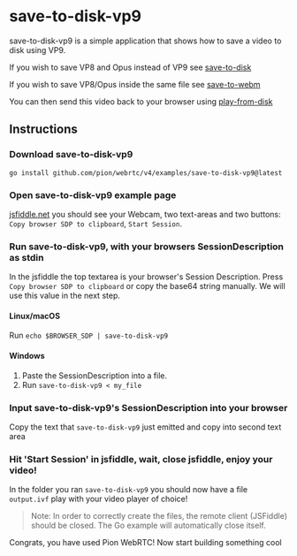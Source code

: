 # save-to-disk-vp9
save-to-disk-vp9 is a simple application that shows how to save a video to disk using VP9.

If you wish to save VP8 and Opus instead of VP9 see [save-to-disk](https://github.com/pion/webrtc/tree/master/examples/save-to-disk)

If you wish to save VP8/Opus inside the same file see [save-to-webm](https://github.com/pion/example-webrtc-applications/tree/master/save-to-webm)

You can then send this video back to your browser using [play-from-disk](https://github.com/pion/example-webrtc-applications/tree/master/play-from-disk)

## Instructions
### Download save-to-disk-vp9
```
go install github.com/pion/webrtc/v4/examples/save-to-disk-vp9@latest
```

### Open save-to-disk-vp9 example page
[jsfiddle.net](https://jsfiddle.net/xjcve6d3/) you should see your Webcam, two text-areas and two buttons: `Copy browser SDP to clipboard`, `Start Session`.

### Run save-to-disk-vp9, with your browsers SessionDescription as stdin
In the jsfiddle the top textarea is your browser's Session Description. Press `Copy browser SDP to clipboard` or copy the base64 string manually.
We will use this value in the next step.

#### Linux/macOS
Run `echo $BROWSER_SDP | save-to-disk-vp9`
#### Windows
1. Paste the SessionDescription into a file.
1. Run `save-to-disk-vp9 < my_file`

### Input save-to-disk-vp9's SessionDescription into your browser
Copy the text that `save-to-disk-vp9` just emitted and copy into second text area

### Hit 'Start Session' in jsfiddle, wait, close jsfiddle, enjoy your video!
In the folder you ran `save-to-disk-vp9` you should now have a file `output.ivf` play with your video player of choice!
> Note: In order to correctly create the files, the remote client (JSFiddle) should be closed. The Go example will automatically close itself.

Congrats, you have used Pion WebRTC! Now start building something cool
